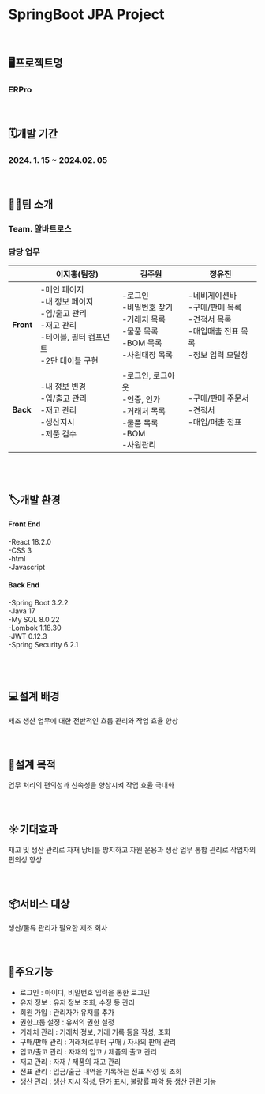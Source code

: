 # SpringBoot JPA Project 

<br>

## 🖥️프로젝트명
### ERPro
<br>

## 🗓️개발 기간
### 2024. 1. 15 ~ 2024.02. 05
<br>

## 🧑‍💻팀 소개
### Team. 알바트로스
### 담당 업무
|       | 이지홍(팀장)                                                                                                    | 김주원                                                                                         | 정유진                                                                             |
|-------|-----------------------------------------------------------------------------------------------------------------|------------------------------------------------------------------------------------------------------|------------------------------------------------------------------------------------------|
| **Front** | -메인 페이지 <br> -내 정보 페이지 <br> -입/출고 관리 <br> -재고 관리 <br> -테이블, 필터 컴포넌트 <br> -2단 테이블 구현 | -로그인 <br> -비밀번호 찾기 <br> -거래처 목록 <br> -물품 목록 <br> -BOM 목록 <br> -사원대장 목록 | -네비게이션바 <br> -구매/판매 목록 <br> -견적서 목록 <br> -매입매출 전표 목록 <br> -정보 입력 모달창 |
| **Back**  | -내 정보 변경 <br> -입/출고 관리 <br> -재고 관리 <br> -생산지시 <br> -제품 검수 | -로그인, 로그아웃 <br> -인증, 인가 <br> -거래처 목록 <br> -물품 목록 <br> -BOM <br> -사원관리 | -구매/판매 주문서 <br> -견적서 <br> -매입/매출 전표

<br>
<br>

## 🏷️개발 환경
#### Front End
-React 18.2.0<br>
-CSS 3<br>
-html <br>
-Javascript<br>

#### Back End 
-Spring Boot 3.2.2<br>
-Java 17<br>
-My SQL 8.0.22<br>
-Lombok 1.18.30<br>
-JWT 0.12.3<br>
-Spring Security 6.2.1<br>
<br>
<br>
<br>

## 💻설계 배경
제조 생산 업무에 대한 전반적인 흐름 관리와 작업 효율 향상
<br>
<br>
<br>

## 📌설계 목적
업무 처리의 편의성과 신속성을 향상시켜 작업 효율 극대화
<br>
<br>
<br>

## ☀️기대효과
재고 및 생산 관리로 자재 낭비를 방지하고 자원 운용과 생산 업무 통합 관리로 작업자의 편의성 향상
<br>
<br>
<br>

## 📦서비스 대상
생산/물류 관리가 필요한 제조 회사
<br>
<br>
<br>

## 📝주요기능
- 로그인 : 아이디, 비밀번호 입력을 통한 로그인
- 유저 정보 : 유저 정보 조회, 수정 등 관리
- 회원 가입 : 관리자가 유저를 추가
- 권한그룹 설정 : 유저의 권한 설정
- 거래처 관리 : 거래처 정보, 거래 기록 등을 작성, 조회
- 구매/판매 관리 : 거래처로부터 구매 / 자사의 판매 관리 
- 입고/출고 관리 : 자재의 입고 / 제품의 출고 관리
- 재고 관리 : 자재 / 제품의 재고 관리
- 전표 관리 : 입금/출금 내역을 기록하는 전표 작성 및 조회
- 생산 관리 : 생산 지시 작성, 단가 표시, 불량률 파악 등 생산 관련 기능 
